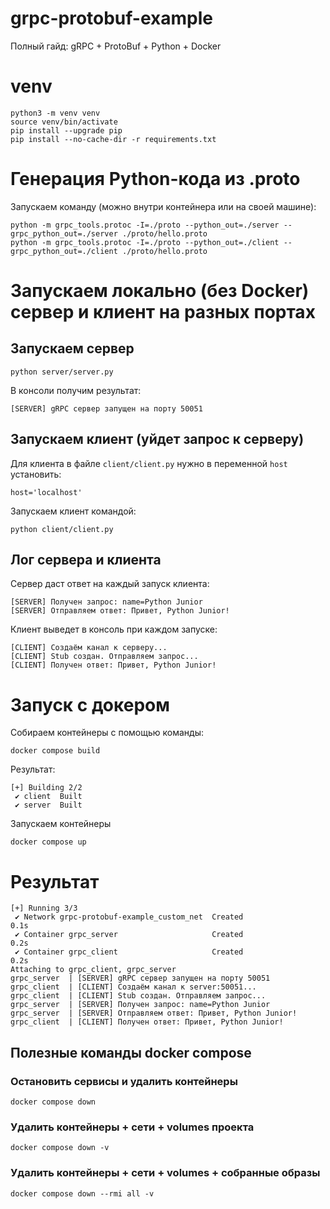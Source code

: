 # grpc-protobuf-example
Полный гайд: gRPC + ProtoBuf + Python + Docker

# venv
```
python3 -m venv venv
source venv/bin/activate
pip install --upgrade pip
pip install --no-cache-dir -r requirements.txt
```

# Генерация Python-кода из .proto
Запускаем команду (можно внутри контейнера или на своей машине):
```
python -m grpc_tools.protoc -I=./proto --python_out=./server --grpc_python_out=./server ./proto/hello.proto
python -m grpc_tools.protoc -I=./proto --python_out=./client --grpc_python_out=./client ./proto/hello.proto
```

# Запускаем локально (без Docker) сервер и клиент на разных портах

## Запускаем сервер
```
python server/server.py
```
В консоли получим результат:
```
[SERVER] gRPC сервер запущен на порту 50051
```

## Запускаем клиент (уйдет запрос к серверу)
Для клиента в файле `client/client.py` нужно в переменной `host` установить:
```
host='localhost'
```

Запускаем клиент командой:
```
python client/client.py
```

## Лог сервера и клиента
Сервер даст ответ на каждый запуск клиента:
```
[SERVER] Получен запрос: name=Python Junior
[SERVER] Отправляем ответ: Привет, Python Junior!
```

Клиент выведет в консоль при каждом запуске:
```
[CLIENT] Создаём канал к серверу...
[CLIENT] Stub создан. Отправляем запрос...
[CLIENT] Получен ответ: Привет, Python Junior!
```

# Запуск с докером
Собираем контейнеры с помощью команды:
```
docker compose build
```

Результат:
```
[+] Building 2/2
 ✔ client  Built
 ✔ server  Built 
```

Запускаем контейнеры
```
docker compose up
```

# Результат

```
[+] Running 3/3
 ✔ Network grpc-protobuf-example_custom_net  Created                                                                            0.1s 
 ✔ Container grpc_server                     Created                                                                            0.2s 
 ✔ Container grpc_client                     Created                                                                            0.2s 
Attaching to grpc_client, grpc_server
grpc_server  | [SERVER] gRPC сервер запущен на порту 50051
grpc_client  | [CLIENT] Создаём канал к server:50051...
grpc_client  | [CLIENT] Stub создан. Отправляем запрос...
grpc_server  | [SERVER] Получен запрос: name=Python Junior
grpc_server  | [SERVER] Отправляем ответ: Привет, Python Junior!
grpc_client  | [CLIENT] Получен ответ: Привет, Python Junior!
```

## Полезные команды docker compose
### Остановить сервисы и удалить контейнеры
```
docker compose down
```

### Удалить контейнеры + сети + volumes проекта
```
docker compose down -v
```

### Удалить контейнеры + сети + volumes + собранные образы
```
docker compose down --rmi all -v
```
